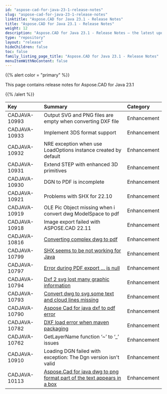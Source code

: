```yaml
---
id: "aspose-cad-for-java-23-1-release-notes"
slug: "aspose-cad-for-java-23-1-release-notes"
linktitle: "Aspose.CAD for Java 23.1 - Release Notes"
title: "Aspose.CAD for Java 23.1 - Release Notes"
weight: 12
description: "Aspose.CAD for Java 23.1 - Release Notes – the latest updates and fixes."
type: "repository"
layout: "release"
hideChildren: false
toc: false
family_listing_page_title: "Aspose.CAD for Java 23.1 - Release Notes"
menuItemWithNoContent: false
---
```


{{% alert color = "primary" %}}

This page contains release notes for Aspose.CAD for Java 23.1

{{% /alert %}}


|**Key**|**Summary**|**Category**|
| :- | :- | :- |
| CADJAVA-10993 | Output SVG and PNG files are empty when converting DXF file | Enhancement |
| CADJAVA-10933 | Implement 3DS format support | Enhancement |
| CADJAVA-10932 | NRE exception when use LoadOptions instance created by default | Enhancement |
| CADJAVA-10931 | Extend STEP with enhanced 3D primitives | Enhancement |
| CADJAVA-10930 | DGN to PDF is incomplete | Enhancement |
| CADJAVA-10921 | Problems with SHX for 22.10 | Enhancement |
| CADJAVA-10919 | OLE Pic Object missing when i convert dwg ModelSpace to pdf | Enhancement |
| CADJAVA-10918 | Image export failed with ASPOSE.CAD 22.11 | Enhancement |
| CADJAVA-10816 | [Converting complex dwg to pdf](https://forum.aspose.com/t/converting-complex-dwg-to-pdf/255118) | Enhancement |
| CADJAVA-10799 | [SHX seems to be not working for Java](https://forum.aspose.com/t/cad-preview-does-not-support-chinese/254713) | Enhancement |
| CADJAVA-10797 | [Error during PDF export … <local5> is null](https://forum.aspose.com/t/error-during-pdf-export-local5-is-null/254721) | Enhancement |
| CADJAVA-10794 | [Dxf 2 svg lost many graphic information](https://forum.aspose.com/t/dxf-2-svg-lost-many-graphic-information/254508) | Enhancement |
| CADJAVA-10793 | [Convert dwg to svg,some text and cloud lines missing](https://forum.aspose.com/t/convert-dwg-to-svg-some-text-and-cloud-lines-missing/254492) | Enhancement |
| CADJAVA-10790 | [Aspose Cad for java dxf to pdf error](https://forum.aspose.com/t/aspose-cad-for-java-dxf-pdf/254329) | Enhancement |
| CADJAVA-10782 | [DXF load error when maven packaging](https://forum.aspose.com/t/dxf-load-error-when-maven-packaging/253283) | Enhancement |
| CADJAVA-10762 | GetLayerName function ‘~’ to ‘_’ issues | Enhancement |
| CADJAVA-10910 | Loading DGN failed with exception: The Dgn version isn't valid  | Enhancement |
| CADJAVA-10113 | [Aspose.Cad for java dwg to png format part of the text appears in a box](https://forum.aspose.com/t/aspose-cad-for-java-dwg-png/227669) | Enhancement |
